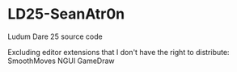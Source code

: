LD25-SeanAtr0n
==============

Ludum Dare 25 source code

Excluding editor extensions that I don't have the right to distribute:
SmoothMoves
NGUI
GameDraw
